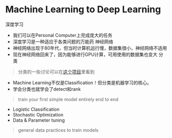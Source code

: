 # Machine Learning to Deep Learning

深度学习
- 我们可以在Personal Computer上完成庞大的任务
- 深度学习是一种适应于各类问题的万能药
神经网络
- 神经网络出现于80年代，但当时计算机运行慢，数据集很小，神经网络不适用
- 现在神经网络回来了，因为能够进行GPU计算，可用使用的数据集也变大
分类
> 分类的一些讨论可以在[这个项目](https://github.com/ahangchen/GoogleML/blob/master/note/lesson-2-viz/README.md)里看到
- Machine Learning不仅是Classification！但分类是机器学习的核心。
- 学会分类也就学会了detect和rank

> train your first simple model entirely end to end

- Logistic Classification
- Stochastic Optimization
- Data & Parameter tuning
> general data practices to train models
